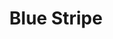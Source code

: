 ---
title: Blue Stripe
price: 16.00
tags: ["dog-collars"]
description: 
size: All
templateKey: product-page-layout
image: catty/blue-stripe.jpg
customField: 
    name: Select Size
    values: [{name: 'XSmall', priceChange: 0}, {name: 'Small', priceChange: 2},{name: 'Medium', priceChange: 4.00},{name: 'Large', priceChange: 8.00}]
---